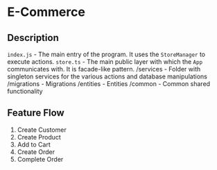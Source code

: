 # E-Commerce 

## Description
`index.js` - The main entry of the program. It uses the `StoreManager` to execute actions.
`store.ts` - The main public layer with which the `App` communicates with. It is facade-like pattern.
/services - Folder with singleton services for the various actions and database manipulations
/migrations - Migrations
/entities - Entities
/common - Common shared functionality

## Feature Flow
1. Create Customer
2. Create Product
3. Add to Cart
4. Create Order
5. Complete Order
